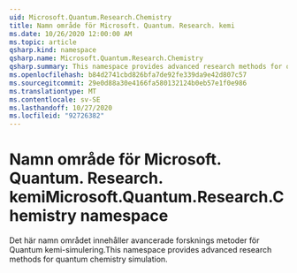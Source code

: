 ```yaml
---
uid: Microsoft.Quantum.Research.Chemistry
title: Namn område för Microsoft. Quantum. Research. kemi
ms.date: 10/26/2020 12:00:00 AM
ms.topic: article
qsharp.kind: namespace
qsharp.name: Microsoft.Quantum.Research.Chemistry
qsharp.summary: This namespace provides advanced research methods for quantum chemistry simulation.
ms.openlocfilehash: b84d2741cbd826bfa7de92fe339da9e42d807c57
ms.sourcegitcommit: 29e0d88a30e4166fa580132124b0eb57e1f0e986
ms.translationtype: MT
ms.contentlocale: sv-SE
ms.lasthandoff: 10/27/2020
ms.locfileid: "92726382"
---
```

# <a name="microsoftquantumresearchchemistry-namespace"></a><span data-ttu-id="756e1-102">Namn område för Microsoft. Quantum. Research. kemi</span><span class="sxs-lookup"><span data-stu-id="756e1-102">Microsoft.Quantum.Research.Chemistry namespace</span></span>

<span data-ttu-id="756e1-103">Det här namn området innehåller avancerade forsknings metoder för Quantum kemi-simulering.</span><span class="sxs-lookup"><span data-stu-id="756e1-103">This namespace provides advanced research methods for quantum chemistry simulation.</span></span>

